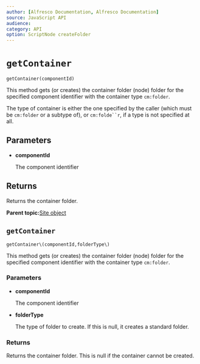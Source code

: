 ```yaml
---
author: [Alfresco Documentation, Alfresco Documentation]
source: JavaScript API
audience: 
category: API
option: ScriptNode createFolder
---
```


# `getContainer`

`getContainer(componentId)`

This method gets \(or creates\) the container folder \(node\) folder for the specified component identifier with the container type `cm:folder`.

The type of container is either the one specified by the caller \(which must be `cm:folder` or a subtype of\), or `cm:folde``r`, if a type is not specified at all.

## Parameters

-   **componentId**

    The component identifier


## Returns

Returns the container folder.

**Parent topic:**[Site object](../references/API-JS-Site.md)

## `getContainer`

`getContainer\(componentId,folderType\)`

This method gets \(or creates\) the container folder \(node\) folder for the specified component identifier with the container type `cm:folder`.

### Parameters

-   **componentId**

    The component identifier

-   **folderType**

    The type of folder to create. If this is null, it creates a standard folder.


### Returns

Returns the container folder. This is null if the container cannot be created.

